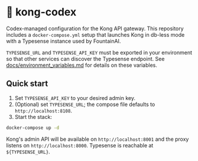 # 🧠 kong-codex

Codex-managed configuration for the Kong API gateway. This repository includes a
`docker-compose.yml` setup that launches Kong in db-less mode with a
Typesense instance used by FountainAI.

`TYPESENSE_URL` and `TYPESENSE_API_KEY` must be exported in your environment so
that other services can discover the Typesense endpoint. See
[docs/environment_variables.md](../../docs/environment_variables.md) for details
on these variables.

## Quick start

1. Set `TYPESENSE_API_KEY` to your desired admin key.
2. (Optional) set `TYPESENSE_URL`; the compose file defaults to
   `http://localhost:8108`.
3. Start the stack:

```bash
docker-compose up -d
```

Kong's admin API will be available on `http://localhost:8001` and the proxy
listens on `http://localhost:8000`. Typesense is reachable at `${TYPESENSE_URL}`.
